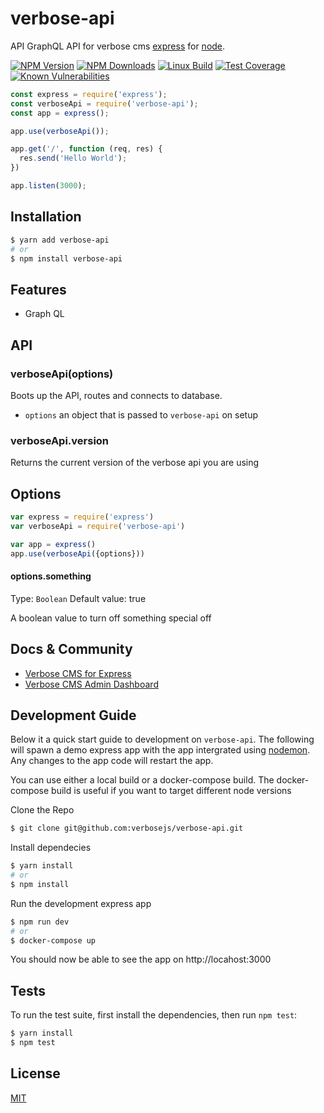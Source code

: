 # verbose-api
API GraphQL API for verbose cms [express](https://github.com/verbosejs/verbose-express) for [node](http://nodejs.org).

  [![NPM Version][npm-image]][npm-url]
  [![NPM Downloads][downloads-image]][downloads-url]
  [![Linux Build][travis-image]][travis-url]
  [![Test Coverage][coveralls-image]][coveralls-url]
  [![Known Vulnerabilities](https://snyk.io/test/github/verbosejs/verbose-api/badge.svg)](https://snyk.io/test/github/verbosejs/verbose-api)

```js
const express = require('express');
const verboseApi = require('verbose-api');
const app = express();

app.use(verboseApi());

app.get('/', function (req, res) {
  res.send('Hello World');
})

app.listen(3000);
```

## Installation

```bash
$ yarn add verbose-api
# or
$ npm install verbose-api
```

## Features

  * Graph QL
  
## API

### verboseApi(options)

Boots up the API, routes and connects to database.

- `options` an object that is passed to `verbose-api` on setup 

### verboseApi.version

Returns the current version of the verbose api you are using

## Options

```js
var express = require('express')
var verboseApi = require('verbose-api')

var app = express()
app.use(verboseApi({options}))
```

#### options.something
Type: `Boolean`
Default value: true

A boolean value to turn off something special off


## Docs & Community

  * [Verbose CMS for Express](https://github.com/verbosejs/verbose-express)
  * [Verbose CMS Admin Dashboard](https://github.com/verbosejs/verbose-dashboard)

## Development Guide

Below it a quick start guide to development on `verbose-api`.  The following will spawn a demo express app with the app
intergrated using [nodemon](https://github.com/remy/nodemon).  Any changes to the app code will restart the app.

You can use either a local build or a docker-compose build.  The docker-compose build is useful if you want to target different node versions

  Clone the Repo

```bash
$ git clone git@github.com:verbosejs/verbose-api.git
```

  Install dependecies 

```bash
$ yarn install
# or
$ npm install
```

Run the development express app

```bash
$ npm run dev
# or
$ docker-compose up
```
You should now be able to see the app on http://locahost:3000

## Tests

  To run the test suite, first install the dependencies, then run `npm test`:

```bash
$ yarn install
$ npm test
```

## License

  [MIT](LICENSE)

[npm-image]: https://img.shields.io/npm/v/verbose-api.svg
[npm-url]: https://npmjs.org/package/verbose-api
[downloads-image]: https://img.shields.io/npm/dm/verbose-api.svg
[downloads-url]: https://npmjs.org/package/verbose-api
[travis-image]: https://img.shields.io/travis/verbosejs/verbose-api/master.svg
[travis-url]: https://travis-ci.org/verbosejs/verbose-api
[coveralls-image]: https://img.shields.io/coveralls/verbosejs/verbose-api/master.svg
[coveralls-url]: https://coveralls.io/r/verbosejs/verbose-api?branch=master
